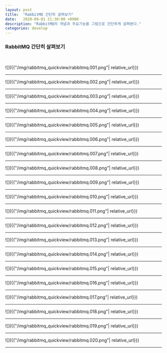 ```yaml
---
layout: post
title:  "RabbitMQ 간단히 살펴보기"
date:   2020-09-01 21:30:00 +0900
description: "RabbitMQ의 개념과 주요기능을 그림으로 간단하게 살펴본다."
categories: develop
---
```


### RabbitMQ 간단히 살펴보기


<br>


![]({{"/img/rabbitmq_quickview/rabbitmq.001.png"| relative_url}})

---

![]({{"/img/rabbitmq_quickview/rabbitmq.002.png"| relative_url}})

---

![]({{"/img/rabbitmq_quickview/rabbitmq.003.png"| relative_url}})

---

![]({{"/img/rabbitmq_quickview/rabbitmq.004.png"| relative_url}})

---

![]({{"/img/rabbitmq_quickview/rabbitmq.005.png"| relative_url}})

---

![]({{"/img/rabbitmq_quickview/rabbitmq.006.png"| relative_url}})

---

![]({{"/img/rabbitmq_quickview/rabbitmq.007.png"| relative_url}})

---

![]({{"/img/rabbitmq_quickview/rabbitmq.008.png"| relative_url}})

---

![]({{"/img/rabbitmq_quickview/rabbitmq.009.png"| relative_url}})

---

![]({{"/img/rabbitmq_quickview/rabbitmq.010.png"| relative_url}})

---

![]({{"/img/rabbitmq_quickview/rabbitmq.011.png"| relative_url}})

---

![]({{"/img/rabbitmq_quickview/rabbitmq.012.png"| relative_url}})

---

![]({{"/img/rabbitmq_quickview/rabbitmq.013.png"| relative_url}})

---

![]({{"/img/rabbitmq_quickview/rabbitmq.014.png"| relative_url}})

---

![]({{"/img/rabbitmq_quickview/rabbitmq.015.png"| relative_url}})

---

![]({{"/img/rabbitmq_quickview/rabbitmq.016.png"| relative_url}})

---

![]({{"/img/rabbitmq_quickview/rabbitmq.017.png"| relative_url}})

---

![]({{"/img/rabbitmq_quickview/rabbitmq.018.png"| relative_url}})

---

![]({{"/img/rabbitmq_quickview/rabbitmq.019.png"| relative_url}})

---

![]({{"/img/rabbitmq_quickview/rabbitmq.020.png"| relative_url}})

---
